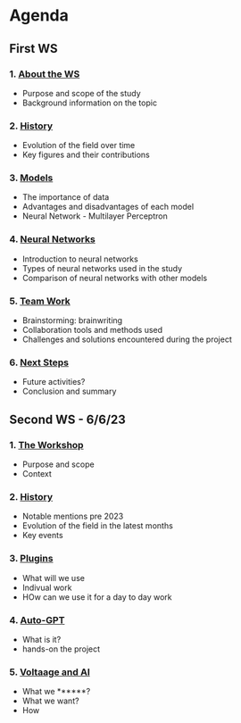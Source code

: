 # Agenda

## First WS
### 1. [About the WS](1.about_the_study.md)
- Purpose and scope of the study
- Background information on the topic

### 2. [History](2.history.md)
- Evolution of the field over time
- Key figures and their contributions

### 3. [Models](3a.models.md)
- The importance of data
- Advantages and disadvantages of each model
- Neural Network - Multilayer Perceptron

### 4. [Neural Networks](neural_networks.md)
- Introduction to neural networks
- Types of neural networks used in the study
- Comparison of neural networks with other models

### 5. [Team Work](team_work.md)
- Brainstorming: brainwriting
- Collaboration tools and methods used
- Challenges and solutions encountered during the project

### 6. [Next Steps](6.next_steps.md)
- Future activities?
- Conclusion and summary 

## Second WS - 6/6/23

### 1. [The Workshop](second_ws/1.about.md)
- Purpose and scope
- Context

### 2. [History](second_ws/2c.history.2023.md)
- Notable mentions pre 2023
- Evolution of the field in the latest months
- Key events

### 3. [Plugins](second_ws/2c.history.2023.md)
- What will we use
- Indivual work
- HOw can we use it for a day to day work

### 4. [Auto-GPT](second_ws/2c.history.2023.md)
- What is it?
- hands-on the project

### 5. [Voltaage and AI](second_ws/2c.history.2023.md)
- What we ******?
- What we want?
- How